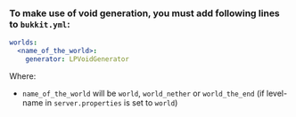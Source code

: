 ### To make use of void generation, you must add following lines to `bukkit.yml`:

```yml
worlds:
  <name_of_the_world>:
    generator: LPVoidGenerator
```

Where:
 - `name_of_the_world` will be `world`, `world_nether` or `world_the_end` 
   (if level-name in `server.properties` is set to `world`)